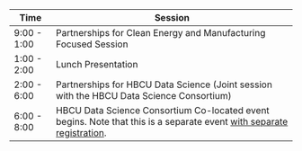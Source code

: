| Time | Session |
| --- | --- |
| 9:00 - 1:00 | Partnerships for Clean Energy and Manufacturing Focused Session |
| 1:00 - 2:00 | Lunch Presentation |
| 2:00 - 6:00 | Partnerships for HBCU Data Science (Joint session with the HBCU Data Science Consortium) |
| 6:00 - 8:00 | HBCU Data Science Consortium Co-located event begins. Note that this is a separate event [with separate registration](http://hbcu-dsc.org/conference.html). |